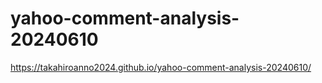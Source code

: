 # yahoo-comment-analysis-20240610

https://takahiroanno2024.github.io/yahoo-comment-analysis-20240610/
